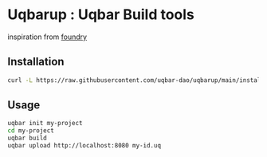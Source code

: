 # Uqbarup : Uqbar Build tools
inspiration from [foundry](https://github.com/foundry-rs/foundry)

## Installation
```bash
curl -L https://raw.githubusercontent.com/uqbar-dao/uqbarup/main/install | bash
```

## Usage
```bash
uqbar init my-project
cd my-project
uqbar build
uqbar upload http://localhost:8080 my-id.uq
```